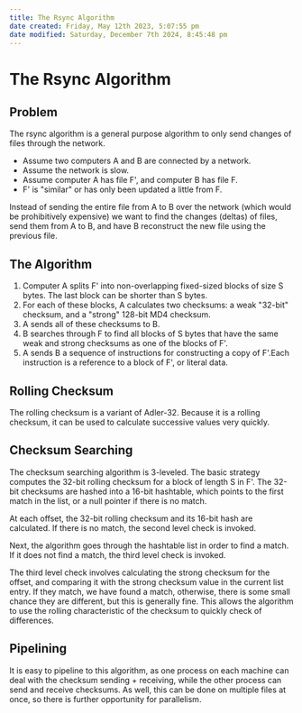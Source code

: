 ```yaml
---
title: The Rsync Algorithm
date created: Friday, May 12th 2023, 5:07:55 pm
date modified: Saturday, December 7th 2024, 8:45:48 pm
---
```


# The Rsync Algorithm

## Problem

The rsync algorithm is a general purpose algorithm to only send changes of files through the network.

- Assume two computers A and B are connected by a network.
- Assume the network is slow.
- Assume computer A has file F', and computer B has file F.
- F' is "similar" or has only been updated a little from F.

Instead of sending the entire file from A to B over the network (which would be prohibitively expensive) we want to find the changes (deltas) of files, send them from A to B, and have B reconstruct the new file using the previous file.

## The Algorithm

1. Computer A splits F' into non-overlapping fixed-sized blocks of size S bytes. The last block can be shorter than S bytes.
2. For each of these blocks, A calculates two checksums: a weak "32-bit" checksum, and a "strong" 128-bit MD4 checksum.
3. A sends all of these checksums to B.
4. B searches through F to find all blocks of S bytes that have the same weak and strong checksums as one of the blocks of F'.
5. A sends B a sequence of instructions for constructing a copy of F'.Each instruction is a reference to a block of F', or literal data.

## Rolling Checksum

The rolling checksum is a variant of Adler-32. Because it is a rolling checksum, it can be used to calculate successive values very quickly.

## Checksum Searching

The checksum searching algorithm is 3-leveled. The basic strategy computes the 32-bit rolling checksum for a block of length S in F'. The 32-bit checksums are hashed into a 16-bit hashtable, which points to the first match in the list, or a null pointer if there is no match.

At each offset, the 32-bit rolling checksum and its 16-bit hash are calculated. If there is no match, the second level check is invoked.

Next, the algorithm goes through the hashtable list in order to find a match. If it does not find a match, the third level check is invoked.

The third level check involves calculating the strong checksum for the offset, and comparing it with the strong checksum value in the current list entry. If they match, we have found a match, otherwise, there is some small chance they are different, but this is generally fine. This allows the algorithm to use the rolling characteristic of the checksum to quickly check of differences.

## Pipelining

It is easy to pipeline to this algorithm, as one process on each machine can deal with the checksum sending + receiving, while the other process can send and receive checksums. As well, this can be done on multiple files at once, so there is further opportunity for parallelism.
